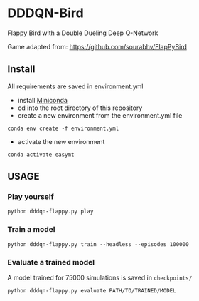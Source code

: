 # DDDQN-Bird

Flappy Bird with a Double Dueling Deep Q-Network

Game adapted from: https://github.com/sourabhv/FlapPyBird

## Install

All requirements are saved in environment.yml  

* install [Miniconda](https://docs.conda.io/en/latest/miniconda.html)
* cd into the root directory of this repository
* create a new environment from the environment.yml file
```
conda env create -f environment.yml
```

* activate the new environment
```
conda activate easymt
```

## USAGE

### Play yourself
```
python dddqn-flappy.py play
```

### Train a model
```
python dddqn-flappy.py train --headless --episodes 100000
```

### Evaluate a trained model
A model trained for 75000 simulations is saved in ```checkpoints/```


```
python dddqn-flappy.py evaluate PATH/TO/TRAINED/MODEL
```
